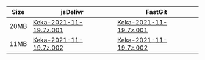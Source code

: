 |    Size   |     jsDelivr  | FastGit |
|  ---  |  ---  |  ---  |
| 20MB | [Keka-2021-11-19.7z.001](https://cdn.jsdelivr.net/gh/appleians/Keka@main/Keka-2021-11-19.7z.001) | [Keka-2021-11-19.7z.001](https://raw.fastgit.org/appleians/Keka/main/Keka-2021-11-19.7z.001) |
| 11MB | [Keka-2021-11-19.7z.002](https://cdn.jsdelivr.net/gh/appleians/Keka@main/Keka-2021-11-19.7z.002) | [Keka-2021-11-19.7z.002](https://raw.fastgit.org/appleians/Keka/main/Keka-2021-11-19.7z.002) |
